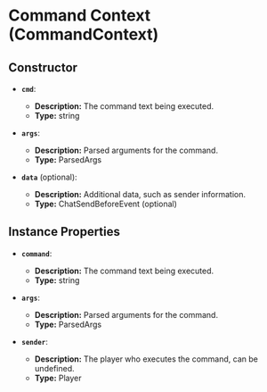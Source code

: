 # Command Context (CommandContext)

## Constructor

- **`cmd`**:
  - **Description:** The command text being executed.
  - **Type:** string

- **`args`**:
  - **Description:** Parsed arguments for the command.
  - **Type:** ParsedArgs

- **`data`** (optional):
  - **Description:** Additional data, such as sender information.
  - **Type:** ChatSendBeforeEvent (optional)

## Instance Properties

- **`command`**:
  - **Description:** The command text being executed.
  - **Type:** string

- **`args`**:
  - **Description:** Parsed arguments for the command.
  - **Type:** ParsedArgs

- **`sender`**:
  - **Description:** The player who executes the command, can be undefined.
  - **Type:** Player
